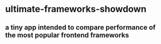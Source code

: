 # ultimate-frameworks-showdown

## a tiny app intended to compare performance of the most popular frontend frameworks
